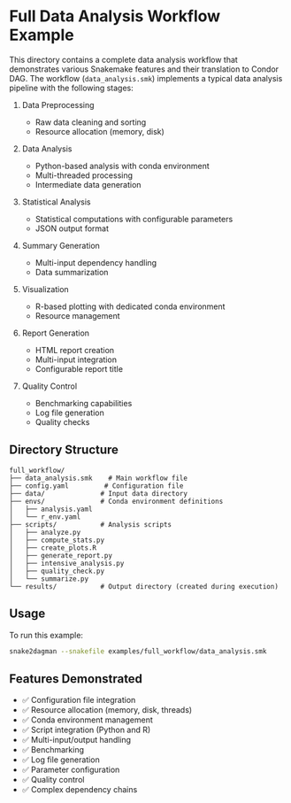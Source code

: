 # Full Data Analysis Workflow Example

This directory contains a complete data analysis workflow that demonstrates various Snakemake features and their translation to Condor DAG. The workflow (`data_analysis.smk`) implements a typical data analysis pipeline with the following stages:

1. Data Preprocessing
   - Raw data cleaning and sorting
   - Resource allocation (memory, disk)

2. Data Analysis
   - Python-based analysis with conda environment
   - Multi-threaded processing
   - Intermediate data generation

3. Statistical Analysis
   - Statistical computations with configurable parameters
   - JSON output format

4. Summary Generation
   - Multi-input dependency handling
   - Data summarization

5. Visualization
   - R-based plotting with dedicated conda environment
   - Resource management

6. Report Generation
   - HTML report creation
   - Multi-input integration
   - Configurable report title

7. Quality Control
   - Benchmarking capabilities
   - Log file generation
   - Quality checks

## Directory Structure

```
full_workflow/
├── data_analysis.smk    # Main workflow file
├── config.yaml         # Configuration file
├── data/              # Input data directory
├── envs/              # Conda environment definitions
│   ├── analysis.yaml
│   └── r_env.yaml
├── scripts/           # Analysis scripts
│   ├── analyze.py
│   ├── compute_stats.py
│   ├── create_plots.R
│   ├── generate_report.py
│   ├── intensive_analysis.py
│   ├── quality_check.py
│   └── summarize.py
└── results/           # Output directory (created during execution)
```

## Usage

To run this example:

```bash
snake2dagman --snakefile examples/full_workflow/data_analysis.smk
```

## Features Demonstrated

- ✅ Configuration file integration
- ✅ Resource allocation (memory, disk, threads)
- ✅ Conda environment management
- ✅ Script integration (Python and R)
- ✅ Multi-input/output handling
- ✅ Benchmarking
- ✅ Log file generation
- ✅ Parameter configuration
- ✅ Quality control
- ✅ Complex dependency chains 
